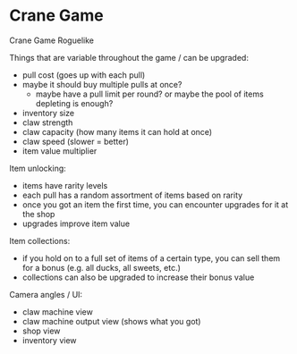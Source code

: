 # Crane Game

Crane Game Roguelike

Things that are variable throughout the game / can be upgraded:
  - pull cost (goes up with each pull)
  - maybe it should buy multiple pulls at once?
	- maybe have a pull limit per round? or maybe the pool of items depleting is enough?
  - inventory size
  - claw strength
  - claw capacity (how many items it can hold at once)
  - claw speed (slower = better)
  - item value multiplier

Item unlocking:
  - items have rarity levels
  - each pull has a random assortment of items based on rarity
  - once you got an item the first time, you can encounter upgrades for it at the shop
  - upgrades improve item value

Item collections:
  - if you hold on to a full set of items of a certain type, you can sell them for a bonus (e.g. all ducks, all sweets, etc.)
  - collections can also be upgraded to increase their bonus value

Camera angles / UI:
  - claw machine view
  - claw machine output view (shows what you got)
  - shop view
  - inventory view

